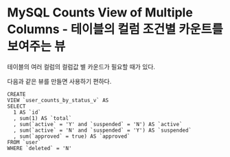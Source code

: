# MySQL Counts View of Multiple Columns - 테이블의 컬럼 조건별 카운트를 보여주는 뷰

테이블의 여러 컬럼의 컬럼값 별 카운드가 필요할 때가 있다.

다음과 같은 뷰를 만들면 사용하기 편하다.

```
CREATE
VIEW `user_counts_by_status_v` AS
SELECT
  1 AS `id`
  , sum(1) AS `total`
  , sum(`active` = 'Y' and `suspended` = 'N') AS `active`
  , sum(`active` = 'N' and `suspended` = 'Y') AS `suspended`
  , sum(`approved` = true) AS `approved`
FROM `user`
WHERE `deleted` = 'N'
```
